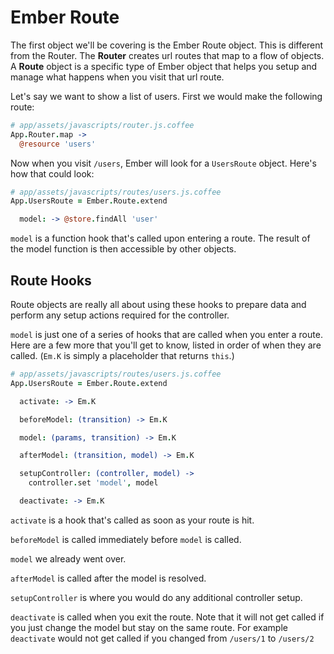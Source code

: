 # Ember Route

The first object we'll be covering is the Ember Route object. This is different from the Router. The **Router** creates url routes that map to a flow of objects. A **Route** object is a specific type of Ember object that helps you setup and manage what happens when you visit that url route.

Let's say we want to show a list of users. First we would make the following route:

```coffee
# app/assets/javascripts/router.js.coffee
App.Router.map ->
  @resource 'users'
```

Now when you visit `/users`, Ember will look for a `UsersRoute` object. Here's how that could look:

```coffee
# app/assets/javascripts/routes/users.js.coffee
App.UsersRoute = Ember.Route.extend

  model: -> @store.findAll 'user'
```

`model` is a function hook that's called upon entering a route. The result of the model function is then accessible by other objects.

## Route Hooks

Route objects are really all about using these hooks to prepare data and perform any setup actions required for the controller.

`model` is just one of a series of hooks that are called when you enter a route. Here are a few more that you'll get to know, listed in order of when they are called. (`Em.K` is simply a placeholder that returns `this`.) 

```coffee
# app/assets/javascripts/routes/users.js.coffee
App.UsersRoute = Ember.Route.extend

  activate: -> Em.K

  beforeModel: (transition) -> Em.K

  model: (params, transition) -> Em.K

  afterModel: (transition, model) -> Em.K

  setupController: (controller, model) ->
    controller.set 'model', model

  deactivate: -> Em.K
```

`activate` is a hook that's called as soon as your route is hit.

`beforeModel` is called immediately before `model` is called.

`model` we already went over.

`afterModel` is called after the model is resolved.

`setupController` is where you would do any additional controller setup.

`deactivate` is called when you exit the route. Note that it will not get called if you just change the model but stay on the same route. For example `deactivate` would not get called if you changed from `/users/1` to `/users/2`
